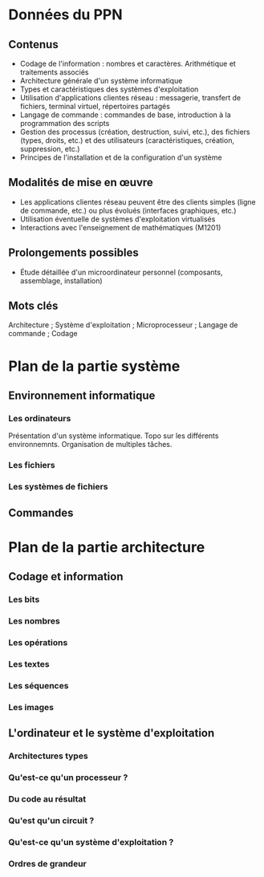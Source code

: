 # Données du PPN
## Contenus
 * Codage de l'information : nombres et caractères. Arithmétique et
   traitements associés
 * Architecture générale d'un système informatique
 * Types et caractéristiques des systèmes d'exploitation
 * Utilisation d'applications clientes réseau : messagerie, transfert de
   fichiers, terminal virtuel, répertoires partagés
 * Langage de commande : commandes de base, introduction à la
   programmation des scripts
 * Gestion des processus (création, destruction, suivi, etc.), des
   fichiers (types, droits, etc.) et des utilisateurs (caractéristiques,
   création, suppression, etc.)
 * Principes de l'installation et de la configuration d'un système

## Modalités de mise en œuvre

 * Les applications clientes réseau peuvent être des clients simples
   (ligne de commande, etc.) ou plus évolués (interfaces graphiques,
   etc.)
 * Utilisation éventuelle de systèmes d'exploitation virtualisés
 * Interactions avec l'enseignement de mathématiques (M1201)

## Prolongements possibles

* Étude détaillée d'un microordinateur personnel (composants,
  assemblage, installation)

## Mots clés
Architecture ; Système d'exploitation ; Microprocesseur ; Langage de
commande ; Codage

# Plan de la partie système

## Environnement informatique
### Les ordinateurs
Présentation d'un système informatique.
Topo sur les différents environnemnts. Organisation de multiples tâches.

### Les fichiers
### Les systèmes de fichiers

## Commandes

# Plan de la partie architecture

## Codage et information

### Les bits
### Les nombres
### Les opérations
### Les textes
### Les séquences
### Les images

## L'ordinateur et le système d'exploitation

### Architectures types
### Qu'est-ce qu'un processeur ?
### Du code au résultat
### Qu'est qu'un circuit ?
### Qu'est-ce qu'un système d'exploitation ?
### Ordres de grandeur

